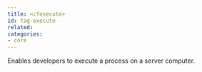 ```yaml
---
title: <cfexecute>
id: tag-execute
related:
categories:
- core
---
```


Enables developers to execute a process on a server computer.
